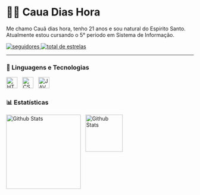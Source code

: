 # 👨‍💻 Caua Dias Hora

Me chamo Cauã dias hora, tenho 21 anos e sou natural do Espirito Santo.
Atualmente estou cursando o 5° periodo em Sistema de Informação.

   <p align="left">
      <a href="https://github.com/CauanDiasHora13?tab=followers">
         <img alt="seguidores"
          title="Me siga no Github"
           src="https://custom-icon-badges.demolab.com/github/followers/CauaDiasHora13?color=236ad3&labelColor=1155ba&style=for-the-badge&logo=github&label=seguidores&logoColor=white"/>
           </a>
      <a href="https://github.com/CauanDiasHora13?tab=repositories&sort=stargazers">
         <img alt="total de estrelas"
         title="Total de estrelas GitHub"
          src="https://custom-icon-badges.demolab.com/github/stars/CauaDiasHora13?color=55960c&style=for-the-badge&labelColor=488207&logo=stars"/>
          </a>
   </p>


   ---

   ### 🤖 Linguagens e Tecnologias
 
 <img
    align = "left"
    alt = "HTML"
    title = "HTML"
    width = "30px"
    style = "padding-right: 10px;" 
    src="https://cdn.jsdelivr.net/gh/devicons/devicon@latest/icons/html5/html5-original.svg" />

 <img 
     align = "left"
    alt = "CSS"
    title = "CSS"
    width = "30px"
    style = "padding-right: 10px;" 
    src="https://cdn.jsdelivr.net/gh/devicons/devicon@latest/icons/css3/css3-original.svg" />

    
  <img 
    align = "left"
    alt = "JAVA"
    title = "JAVA"
    width = "30px"
    style = "padding-right: 10px;" 
    src="https://cdn.jsdelivr.net/gh/devicons/devicon@latest/icons/java/java-original.svg" /> 


<br/>
<br/>

### 📊 Estatísticas
  <img 
    align = "left"
    alt = "Github Stats"
    height = "200"
    style = "padding-right: 10px;" 
    src="https://github-readme-stats.vercel.app/api?username=CauaDiasHora13&show_icons=true&theme=radical&include_all_commits=true" /> 


<img 
    align = "left"
    alt = "Github Stats"
    height = "100"
    style = "padding-right: 10px;" 
    src="https://github-readme-stats.vercel.app/api/top-langs/?username=CauaDiasHora13&theme=radical&layout=compact&custom_title=Tecnologias&langs_count=7" /> 
